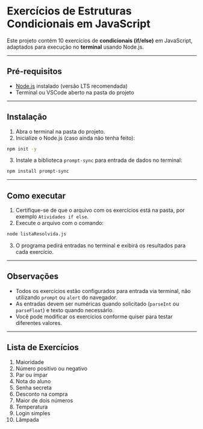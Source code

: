 # Exercícios de Estruturas Condicionais em JavaScript

Este projeto contém 10 exercícios de **condicionais (if/else)** em JavaScript, adaptados para execução no **terminal** usando Node.js.

---

## Pré-requisitos

- [Node.js](https://nodejs.org/) instalado (versão LTS recomendada)
- Terminal ou VSCode aberto na pasta do projeto

---

## Instalação

1. Abra o terminal na pasta do projeto.
2. Inicialize o Node.js (caso ainda não tenha feito):

```bash
npm init -y
````

3. Instale a biblioteca `prompt-sync` para entrada de dados no terminal:

```bash
npm install prompt-sync
```

---

## Como executar

1. Certifique-se de que o arquivo com os exercícios está na pasta, por exemplo `Atividades if else`.
2. Execute o arquivo com o comando:

```bash
node listaResolvida.js
```

3. O programa pedirá entradas no terminal e exibirá os resultados para cada exercício.

---

## Observações

* Todos os exercícios estão configurados para entrada via terminal, não utilizando `prompt` ou `alert` do navegador.
* As entradas devem ser numéricas quando solicitado (`parseInt` ou `parseFloat`) e texto quando necessário.
* Você pode modificar os exercícios conforme quiser para testar diferentes valores.

---

## Lista de Exercícios

1. Maioridade
2. Número positivo ou negativo
3. Par ou ímpar
4. Nota do aluno
5. Senha secreta
6. Desconto na compra
7. Maior de dois números
8. Temperatura
9. Login simples
10. Lâmpada
